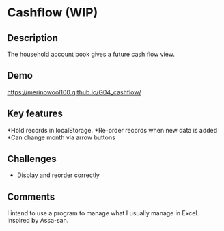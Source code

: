 # Cashflow (WIP)

## Description
The household account book gives a future cash flow view.

## Demo
https://merinowool100.github.io/G04_cashflow/

## Key features
*Hold records in localStorage.
*Re-order records when new data is added
*Can change month via arrow buttons

## Challenges
- Display and reorder correctly

## Comments
I intend to use a program to manage what I usually manage in Excel.  Inspired by Assa-san.
